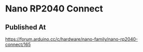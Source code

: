 # Nano RP2040 Connect

## Published At

https://forum.arduino.cc/c/hardware/nano-family/nano-rp2040-connect/165
